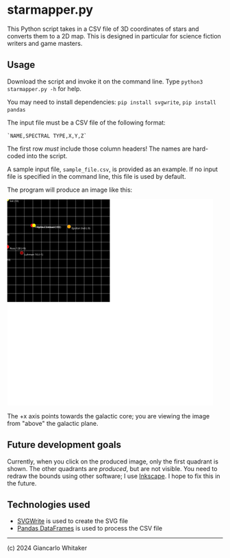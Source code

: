 # starmapper.py

This Python script takes in a CSV file of 3D coordinates of stars and converts them to a 2D map.  This is designed in particular for science fiction writers and game masters.

## Usage

Download the script and invoke it on the command line.  Type `python3 starmapper.py -h` for help.

You may need to install dependencies:
	`pip install svgwrite`,
	`pip install pandas`

The input file must be a CSV file of the following format:

	`NAME,SPECTRAL TYPE,X,Y,Z`

The first row *must* include those column headers!  The names are hard-coded into the script.

A sample input file, `sample_file.csv`, is provided as an example.  If no input file is specified in the command line, this file is used by default.

The program will produce an image like this:

![A sample of program output](output.svg)

The +x axis points towards the galactic core; you are viewing the image from "above" the galactic plane.

## Future development goals

Currently, when you click on the produced image, only the first quadrant is shown.  The other quadrants are *produced*, but are not visible.  You need to redraw the bounds using other software; I use [Inkscape](https://inkscape.org/).  I hope to fix this in the future.

## Technologies used

* [SVGWrite](https://pypi.org/project/svgwrite/) is used to create the SVG file
* [Pandas DataFrames](https://pandas.pydata.org/docs/reference/api/pandas.DataFrame.html) is used to process the CSV file

---

(c) 2024 Giancarlo Whitaker

